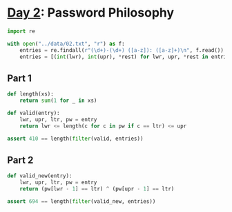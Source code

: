 # [Day 2](https://adventofcode.com/2020/day/2): Password Philosophy


```python
import re

with open("../data/02.txt", "r") as f:
    entries = re.findall(r"(\d+)-(\d+) ([a-z]): ([a-z]+)\n", f.read())
    entries = [(int(lwr), int(upr), *rest) for lwr, upr, *rest in entries]
```

## Part 1


```python
def length(xs):
    return sum(1 for _ in xs)

def valid(entry):
    lwr, upr, ltr, pw = entry
    return lwr <= length(c for c in pw if c == ltr) <= upr

assert 410 == length(filter(valid, entries))
```

## Part 2


```python
def valid_new(entry):
    lwr, upr, ltr, pw = entry
    return (pw[lwr - 1] == ltr) ^ (pw[upr - 1] == ltr)

assert 694 == length(filter(valid_new, entries))
```
